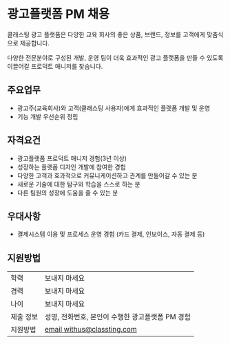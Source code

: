 # 광고플랫폼 PM 채용

클래스팅 광고 플랫폼은 다양한 교육 회사의 좋은 상품, 브랜드, 정보를 고객에게 맞춤식으로 제공합니다.

다양한 전문분야로 구성된 개발, 운영 팀이 더욱 효과적인 광고 플랫폼을 만들 수 있도록 이끌어갈 프로덕트 매니저를 찾습니다.

## 주요업무

* 광고주(교육회사)와 고객(클래스팅 사용자)에게 효과적인 플랫폼 개발 및 운영
* 기능 개발 우선순위 정립

## 자격요건

* 광고플랫폼 프로덕트 매니저 경험(3년 이상)
* 성장하는 플랫폼 디자인 개발에 참여한 경험
* 다양한 고객과 효과적으로 커뮤니케이션하고 관계를 만들어갈 수 있는 분
* 새로운 기술에 대한 탐구와 학습을 스스로 하는 분
* 다른 팀원의 성장에 도움을 줄 수 있는 분

## 우대사항

* 결제시스템 이용 및 프로세스 운영 경험 (카드 결제, 인보이스, 자동 결제 등)

## 지원방법

|     |            |
|-----|------------|
| 학력 | 보내지 마세요 |
| 경력 | 보내지 마세요 |
| 나이 | 보내지 마세요 |
| 제출 정보 | 성명, 전화번호, 본인이 수행한 광고플랫폼 PM 경험 |
| 지원방법 | [email withus@classting.com](mailto:withus@classting.com) |
